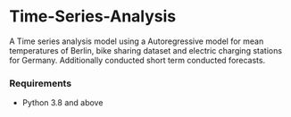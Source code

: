 # Time-Series-Analysis
A Time series analysis model using a Autoregressive model for mean temperatures of Berlin, bike sharing dataset and electric charging stations for Germany. Additionally conducted short term conducted forecasts.


### Requirements
- Python 3.8 and above
